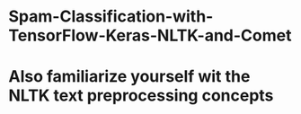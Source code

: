 # Spam-Classification-with-TensorFlow-Keras-NLTK-and-Comet
# Also familiarize yourself wit the NLTK text preprocessing concepts
